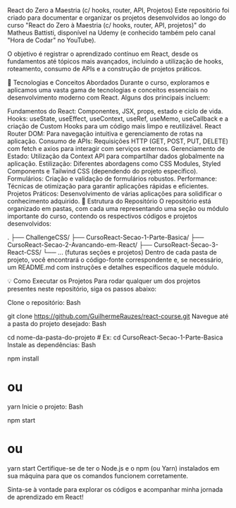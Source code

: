 React do Zero a Maestria (c/ hooks, router, API, Projetos)
Este repositório foi criado para documentar e organizar os projetos desenvolvidos ao longo do curso "React do Zero à Maestria (c/ hooks, router, API, projetos)" do Matheus Battisti, disponível na Udemy (e conhecido também pelo canal "Hora de Codar" no YouTube).

O objetivo é registrar o aprendizado contínuo em React, desde os fundamentos até tópicos mais avançados, incluindo a utilização de hooks, roteamento, consumo de APIs e a construção de projetos práticos.

🚀 Tecnologias e Conceitos Abordados
Durante o curso, exploramos e aplicamos uma vasta gama de tecnologias e conceitos essenciais no desenvolvimento moderno com React. Alguns dos principais incluem:

Fundamentos do React: Componentes, JSX, props, estado e ciclo de vida.
Hooks: useState, useEffect, useContext, useRef, useMemo, useCallback e a criação de Custom Hooks para um código mais limpo e reutilizável.
React Router DOM: Para navegação intuitiva e gerenciamento de rotas na aplicação.
Consumo de APIs: Requisições HTTP (GET, POST, PUT, DELETE) com fetch e axios para interagir com serviços externos.
Gerenciamento de Estado: Utilização da Context API para compartilhar dados globalmente na aplicação.
Estilização: Diferentes abordagens como CSS Modules, Styled Components e Tailwind CSS (dependendo do projeto específico).
Formulários: Criação e validação de formulários robustos.
Performance: Técnicas de otimização para garantir aplicações rápidas e eficientes.
Projetos Práticos: Desenvolvimento de várias aplicações para solidificar o conhecimento adquirido.
📁 Estrutura do Repositório
O repositório está organizado em pastas, com cada uma representando uma seção ou módulo importante do curso, contendo os respectivos códigos e projetos desenvolvidos:

.
├── ChallengeCSS/
├── CursoReact-Secao-1-Parte-Basica/
├── CursoReact-Secao-2-Avancando-em-React/
├── CursoReact-Secao-3-React-CSS/
└── ... (futuras seções e projetos)
Dentro de cada pasta de projeto, você encontrará o código-fonte correspondente e, se necessário, um README.md com instruções e detalhes específicos daquele módulo.

💡 Como Executar os Projetos
Para rodar qualquer um dos projetos presentes neste repositório, siga os passos abaixo:

Clone o repositório:
Bash

git clone https://github.com/GuilhermeRauzes/react-course.git
Navegue até a pasta do projeto desejado:
Bash

cd nome-da-pasta-do-projeto  # Ex: cd CursoReact-Secao-1-Parte-Basica
Instale as dependências:
Bash

npm install
# ou
yarn
Inicie o projeto:
Bash

npm start
# ou
yarn start
Certifique-se de ter o Node.js e o npm (ou Yarn) instalados em sua máquina para que os comandos funcionem corretamente.

Sinta-se à vontade para explorar os códigos e acompanhar minha jornada de aprendizado em React!
